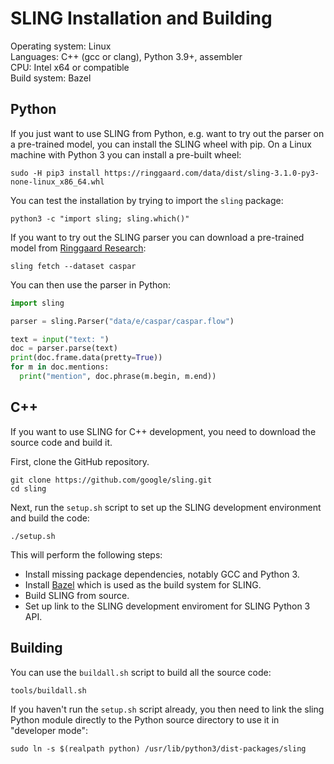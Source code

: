 # SLING Installation and Building

Operating system: Linux<br>
Languages: C++ (gcc or clang), Python 3.9+, assembler<br>
CPU: Intel x64 or compatible<br>
Build system: Bazel<br>

## Python

If you just want to use SLING from Python, e.g. want to try out the parser on a
pre-trained model, you can install the SLING wheel with pip. On a Linux machine
with Python 3 you can install a pre-built wheel:

```shell
sudo -H pip3 install https://ringgaard.com/data/dist/sling-3.1.0-py3-none-linux_x86_64.whl
```

You can test the installation by trying to import the `sling` package:
```shell
python3 -c "import sling; sling.which()"
```

If you want to try out the SLING parser you can download a
pre-trained model from [Ringgaard Research](https://ringgaard.com):
```
sling fetch --dataset caspar
```

You can then use the parser in Python:
```python
import sling

parser = sling.Parser("data/e/caspar/caspar.flow")

text = input("text: ")
doc = parser.parse(text)
print(doc.frame.data(pretty=True))
for m in doc.mentions:
  print("mention", doc.phrase(m.begin, m.end))
```

## C++

If you want to use SLING for C++ development, you need to download the source
code and build it.

First, clone the GitHub repository.

```shell
git clone https://github.com/google/sling.git
cd sling
```

Next, run the `setup.sh` script to set up the SLING development environment
and build the code:
```shell
./setup.sh
```

This will perform the following steps:
* Install missing package dependencies, notably GCC and Python 3.
* Install [Bazel](https://bazel.build/) which is used as the build system for
  SLING.
* Build SLING from source.
* Set up link to the SLING development enviroment for SLING Python 3 API.

## Building


You can use the `buildall.sh` script to build all the source code:

```shell
tools/buildall.sh
```

If you haven't run the `setup.sh` script already, you then need to link the
sling Python module directly to the Python source directory to use it in
"developer mode":

```shell
sudo ln -s $(realpath python) /usr/lib/python3/dist-packages/sling
```
